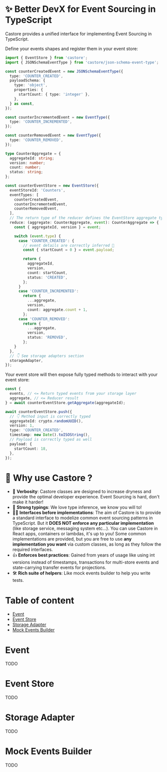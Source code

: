 # ✨ Better DevX for Event Sourcing in TypeScript

Castore provides a unified interface for implementing Event Sourcing in TypeScript.

Define your events shapes and register them in your event store:

```typescript
import { EventStore } from 'castore';
import { JSONSchemaEventType } from 'castore/json-schema-event-type';

const counterCreatedEvent = new JSONSchemaEventType({
  type: 'COUNTER_CREATED',
  payloadSchema: {
    type: 'object',
    properties: {
      startCount: { type: 'integer' },
    },
  } as const,
});

const counterIncrementedEvent = new EventType({
  type: 'COUNTER_INCREMENTED',
});

const counterRemovedEvent = new EventType({
  type: 'COUNTER_REMOVED',
});

type CounterAggregate = {
  aggregateId: string;
  version: number;
  count: number;
  status: string;
};

const counterEventStore = new EventStore({
  eventStoreId: 'Counters',
  eventTypes: [
    counterCreatedEvent,
    counterIncrementedEvent,
    counterRemovedEvent,
  ],
  // The return type of the reducer defines the EventStore aggregate type
  reduce: (aggregate: CounterAggregate, event): CounterAggregate => {
    const { aggregateId, version } = event;

    switch (event.type) {
      case 'COUNTER_CREATED': {
        // event details are correctly inferred 🙌
        const { startCount = 0 } = event.payload;

        return {
          aggregateId,
          version,
          count: startCount,
          status: 'CREATED',
        };
      }
      case 'COUNTER_INCREMENTED':
        return {
          ...aggregate,
          version,
          count: aggregate.count + 1,
        };
      case 'COUNTER_REMOVED':
        return {
          ...aggregate,
          version,
          status: 'REMOVED',
        };
    }
  },
  // 👇 See storage adapters section
  storageAdapter,
});
```

Your event store will then expose fully typed methods to interact with your event store:

```typescript
const {
  events, // <= Return typed events from your storage layer
  aggregate, // <= Reducer result
} = await counterEventStore.getAggregate(aggregateId);

await counterEventStore.push({
  // 👇 Method input is correctly typed
  aggregateId: crypto.randomUUID(),
  version: 1,
  type: 'COUNTER_CREATED',
  timestamp: new Date().toISOString(),
  // Payload is correctly typed as well
  payload: {
    startCount: 18,
  },
});
```

# 🤔 Why use Castore ?

- 💬 **Verbosity**: Castore classes are designed to increase dryness and provide the optimal developer experience. Event Sourcing is hard, don't make it harder!
- 📝 **Strong typings**: We love type inference, we know you will to!
- 🏄‍♂️ **Interfaces before implementations**: The aim of Castore is to provide a standard interface to modelize common event sourcing patterns in TypeScript. But it **DOES NOT enforce any particular implementation** (like storage service, messaging system etc...). You can use Castore in React apps, containers or lambdas, it's up to you! Some common implementations are provided, but you are free to use **any implementation you want** via custom classes, as long as they follow the required interfaces.
- 👍 **Enforces best practices**: Gained from years of usage like using int versions instead of timestamps, transactions for multi-store events and state-carrying transfer events for projections.
- 🛠 **Rich suite of helpers**: Like mock events builder to help you write tests.

# Table of content

- [Event](#event)
- [Event Store](#event-store)
- [Storage Adapter](#storage-adapter)
- [Mock Events Builder](#mock-events-builder)

# Event

TODO

# Event Store

TODO

# Storage Adapter

TODO

# Mock Events Builder

TODO

